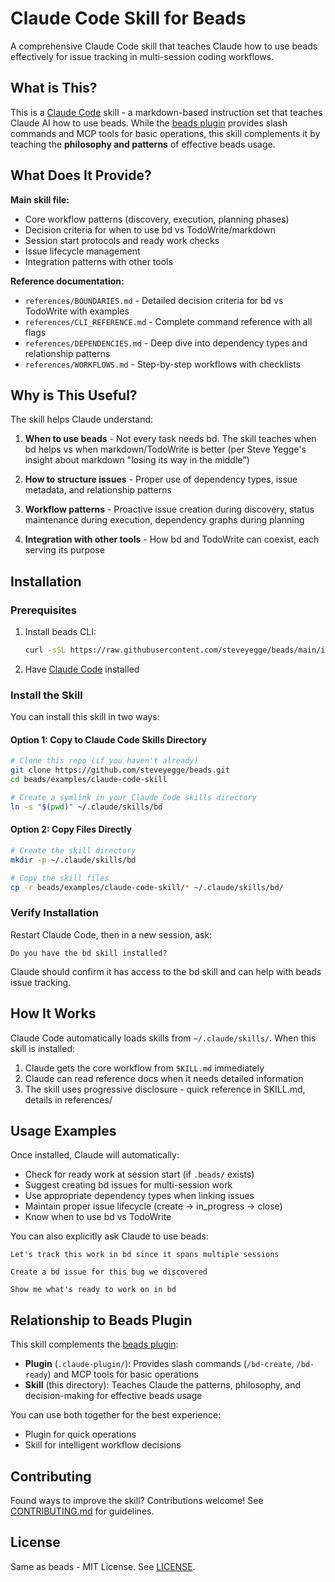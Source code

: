 # Claude Code Skill for Beads

A comprehensive Claude Code skill that teaches Claude how to use beads effectively for issue tracking in multi-session coding workflows.

## What is This?

This is a [Claude Code](https://claude.com/claude-code) skill - a markdown-based instruction set that teaches Claude AI how to use beads. While the [beads plugin](../../.claude-plugin/) provides slash commands and MCP tools for basic operations, this skill complements it by teaching the **philosophy and patterns** of effective beads usage.

## What Does It Provide?

**Main skill file:**
- Core workflow patterns (discovery, execution, planning phases)
- Decision criteria for when to use bd vs TodoWrite/markdown
- Session start protocols and ready work checks
- Issue lifecycle management
- Integration patterns with other tools

**Reference documentation:**
- `references/BOUNDARIES.md` - Detailed decision criteria for bd vs TodoWrite with examples
- `references/CLI_REFERENCE.md` - Complete command reference with all flags
- `references/DEPENDENCIES.md` - Deep dive into dependency types and relationship patterns
- `references/WORKFLOWS.md` - Step-by-step workflows with checklists

## Why is This Useful?

The skill helps Claude understand:

1. **When to use beads** - Not every task needs bd. The skill teaches when bd helps vs when markdown/TodoWrite is better (per Steve Yegge's insight about markdown "losing its way in the middle")

2. **How to structure issues** - Proper use of dependency types, issue metadata, and relationship patterns

3. **Workflow patterns** - Proactive issue creation during discovery, status maintenance during execution, dependency graphs during planning

4. **Integration with other tools** - How bd and TodoWrite can coexist, each serving its purpose

## Installation

### Prerequisites

1. Install beads CLI:
   ```bash
   curl -sSL https://raw.githubusercontent.com/steveyegge/beads/main/install.sh | bash
   ```

2. Have [Claude Code](https://claude.com/claude-code) installed

### Install the Skill

You can install this skill in two ways:

#### Option 1: Copy to Claude Code Skills Directory

```bash
# Clone this repo (if you haven't already)
git clone https://github.com/steveyegge/beads.git
cd beads/examples/claude-code-skill

# Create a symlink in your Claude Code skills directory
ln -s "$(pwd)" ~/.claude/skills/bd
```

#### Option 2: Copy Files Directly

```bash
# Create the skill directory
mkdir -p ~/.claude/skills/bd

# Copy the skill files
cp -r beads/examples/claude-code-skill/* ~/.claude/skills/bd/
```

### Verify Installation

Restart Claude Code, then in a new session, ask:

```
Do you have the bd skill installed?
```

Claude should confirm it has access to the bd skill and can help with beads issue tracking.

## How It Works

Claude Code automatically loads skills from `~/.claude/skills/`. When this skill is installed:

1. Claude gets the core workflow from `SKILL.md` immediately
2. Claude can read reference docs when it needs detailed information
3. The skill uses progressive disclosure - quick reference in SKILL.md, details in references/

## Usage Examples

Once installed, Claude will automatically:

- Check for ready work at session start (if `.beads/` exists)
- Suggest creating bd issues for multi-session work
- Use appropriate dependency types when linking issues
- Maintain proper issue lifecycle (create → in_progress → close)
- Know when to use bd vs TodoWrite

You can also explicitly ask Claude to use beads:

```
Let's track this work in bd since it spans multiple sessions
```

```
Create a bd issue for this bug we discovered
```

```
Show me what's ready to work on in bd
```

## Relationship to Beads Plugin

This skill complements the [beads plugin](../../.claude-plugin/):

- **Plugin** (`.claude-plugin/`): Provides slash commands (`/bd-create`, `/bd-ready`) and MCP tools for basic operations
- **Skill** (this directory): Teaches Claude the patterns, philosophy, and decision-making for effective beads usage

You can use both together for the best experience:
- Plugin for quick operations
- Skill for intelligent workflow decisions

## Contributing

Found ways to improve the skill? Contributions welcome! See [CONTRIBUTING.md](../../CONTRIBUTING.md) for guidelines.

## License

Same as beads - MIT License. See [LICENSE](../../LICENSE).
